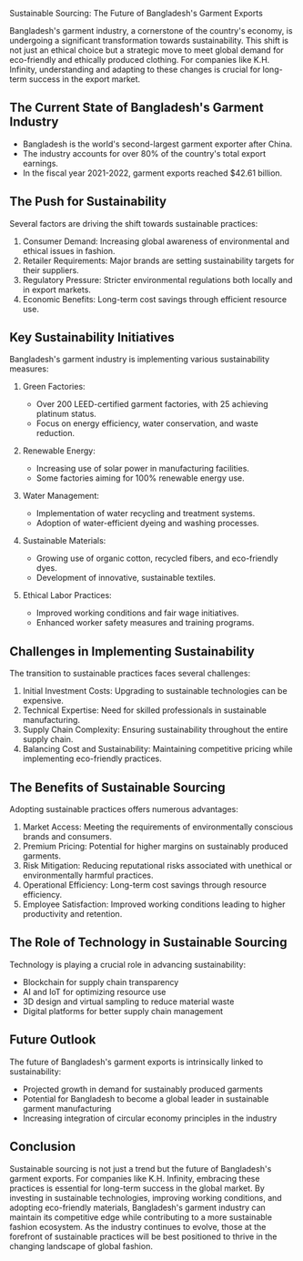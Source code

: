 Sustainable Sourcing: The Future of Bangladesh's Garment Exports

Bangladesh's garment industry, a cornerstone of the country's economy, is undergoing a significant transformation towards sustainability. This shift is not just an ethical choice but a strategic move to meet global demand for eco-friendly and ethically produced clothing. For companies like K.H. Infinity, understanding and adapting to these changes is crucial for long-term success in the export market.

## The Current State of Bangladesh's Garment Industry

- Bangladesh is the world's second-largest garment exporter after China.
- The industry accounts for over 80% of the country's total export earnings.
- In the fiscal year 2021-2022, garment exports reached $42.61 billion.

## The Push for Sustainability

Several factors are driving the shift towards sustainable practices:

1. Consumer Demand: Increasing global awareness of environmental and ethical issues in fashion.
2. Retailer Requirements: Major brands are setting sustainability targets for their suppliers.
3. Regulatory Pressure: Stricter environmental regulations both locally and in export markets.
4. Economic Benefits: Long-term cost savings through efficient resource use.

## Key Sustainability Initiatives

Bangladesh's garment industry is implementing various sustainability measures:

1. Green Factories:

   - Over 200 LEED-certified garment factories, with 25 achieving platinum status.
   - Focus on energy efficiency, water conservation, and waste reduction.

2. Renewable Energy:

   - Increasing use of solar power in manufacturing facilities.
   - Some factories aiming for 100% renewable energy use.

3. Water Management:

   - Implementation of water recycling and treatment systems.
   - Adoption of water-efficient dyeing and washing processes.

4. Sustainable Materials:

   - Growing use of organic cotton, recycled fibers, and eco-friendly dyes.
   - Development of innovative, sustainable textiles.

5. Ethical Labor Practices:
   - Improved working conditions and fair wage initiatives.
   - Enhanced worker safety measures and training programs.

## Challenges in Implementing Sustainability

The transition to sustainable practices faces several challenges:

1. Initial Investment Costs: Upgrading to sustainable technologies can be expensive.
2. Technical Expertise: Need for skilled professionals in sustainable manufacturing.
3. Supply Chain Complexity: Ensuring sustainability throughout the entire supply chain.
4. Balancing Cost and Sustainability: Maintaining competitive pricing while implementing eco-friendly practices.

## The Benefits of Sustainable Sourcing

Adopting sustainable practices offers numerous advantages:

1. Market Access: Meeting the requirements of environmentally conscious brands and consumers.
2. Premium Pricing: Potential for higher margins on sustainably produced garments.
3. Risk Mitigation: Reducing reputational risks associated with unethical or environmentally harmful practices.
4. Operational Efficiency: Long-term cost savings through resource efficiency.
5. Employee Satisfaction: Improved working conditions leading to higher productivity and retention.

## The Role of Technology in Sustainable Sourcing

Technology is playing a crucial role in advancing sustainability:

- Blockchain for supply chain transparency
- AI and IoT for optimizing resource use
- 3D design and virtual sampling to reduce material waste
- Digital platforms for better supply chain management

## Future Outlook

The future of Bangladesh's garment exports is intrinsically linked to sustainability:

- Projected growth in demand for sustainably produced garments
- Potential for Bangladesh to become a global leader in sustainable garment manufacturing
- Increasing integration of circular economy principles in the industry

## Conclusion

Sustainable sourcing is not just a trend but the future of Bangladesh's garment exports. For companies like K.H. Infinity, embracing these practices is essential for long-term success in the global market. By investing in sustainable technologies, improving working conditions, and adopting eco-friendly materials, Bangladesh's garment industry can maintain its competitive edge while contributing to a more sustainable fashion ecosystem. As the industry continues to evolve, those at the forefront of sustainable practices will be best positioned to thrive in the changing landscape of global fashion.
